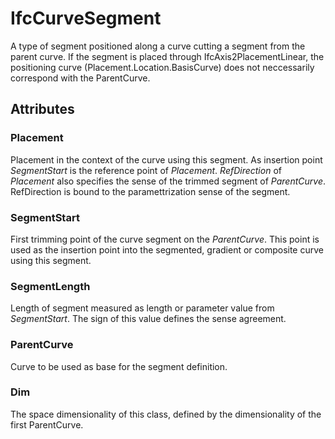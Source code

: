 # IfcCurveSegment

A type of segment positioned along a curve cutting a segment from the parent curve. If the segment is placed through IfcAxis2PlacementLinear, the positioning curve (Placement.Location.BasisCurve) does not neccessarily correspond with the ParentCurve.

## Attributes

### Placement
Placement in the context of the curve using this segment. As insertion point _SegmentStart_ is the reference point of _Placement_. _RefDirection_ of _Placement_ also specifies the sense of the trimmed segment of _ParentCurve_. RefDirection is bound to the paramettrization sense of the segment.

### SegmentStart
First trimming point of the curve segment on the _ParentCurve_. This point is used as the insertion point into the segmented, gradient or composite curve using this segment.

### SegmentLength
Length of segment measured as length or parameter value from _SegmentStart_. The sign of this value defines the sense agreement.

### ParentCurve
Curve to be used as base for the segment definition.

### Dim
The space dimensionality of this class, defined by the dimensionality of the first ParentCurve.

